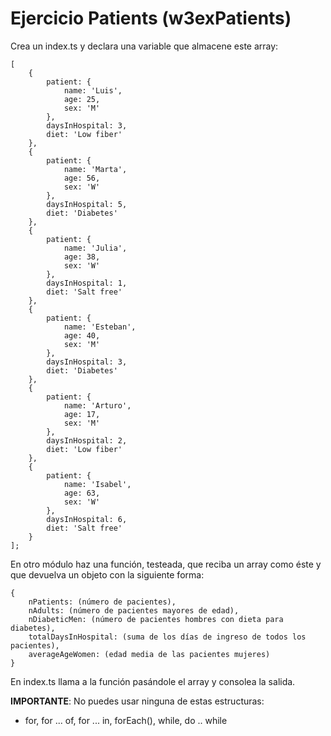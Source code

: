 # Ejercicio Patients (w3exPatients)

Crea un index.ts y declara una variable que almacene este array:

```
[
    {
        patient: {
            name: 'Luis',
            age: 25,
            sex: 'M'
        },
        daysInHospital: 3,
        diet: 'Low fiber'
    },
    {
        patient: {
            name: 'Marta',
            age: 56,
            sex: 'W'
        },
        daysInHospital: 5,
        diet: 'Diabetes'
    },
    {
        patient: {
            name: 'Julia',
            age: 38,
            sex: 'W'
        },
        daysInHospital: 1,
        diet: 'Salt free'
    },
    {
        patient: {
            name: 'Esteban',
            age: 40,
            sex: 'M'
        },
        daysInHospital: 3,
        diet: 'Diabetes'
    },
    {
        patient: {
            name: 'Arturo',
            age: 17,
            sex: 'M'
        },
        daysInHospital: 2,
        diet: 'Low fiber'
    },
    {
        patient: {
            name: 'Isabel',
            age: 63,
            sex: 'W'
        },
        daysInHospital: 6,
        diet: 'Salt free'
    }
];
```

En otro módulo haz una función, testeada, que reciba un array como éste y que devuelva un objeto con la siguiente forma:

```
{
    nPatients: (número de pacientes),
    nAdults: (número de pacientes mayores de edad),
    nDiabeticMen: (número de pacientes hombres con dieta para diabetes),
    totalDaysInHospital: (suma de los días de ingreso de todos los pacientes),
    averageAgeWomen: (edad media de las pacientes mujeres)
}
```

En index.ts llama a la función pasándole el array y consolea la salida.

**IMPORTANTE**: No puedes usar ninguna de estas estructuras:

- for, for ... of, for ... in, forEach(), while, do .. while
